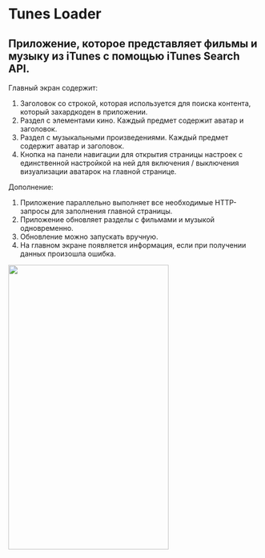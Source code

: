 # Tunes Loader

## Приложение, которое представляет фильмы и музыку из iTunes с помощью iTunes Search API.

Главный экран содержит:
1. Заголовок со строкой, которая используется для поиска контента, который захардкоден в приложении.
2. Раздел с элементами кино. Каждый предмет содержит аватар и заголовок.
3. Раздел с музыкальными произведениями. Каждый предмет содержит аватар и заголовок.
4. Кнопка на панели навигации для открытия страницы настроек с единственной настройкой на ней для включения / выключения визуализации аватарок на главной странице.


Дополнение:
1. Приложение параллельно выполняет все необходимые HTTP-запросы для заполнения главной страницы.
2. Приложение обновляет разделы с фильмами и музыкой одновременно. 
3. Обновление можно запускать вручную.
4. На главном экране появляется информация, если при получении данных произошла ошибка.

<img src="TunLoader.gif" width="320" height="568" />
